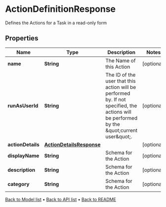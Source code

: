 

# ActionDefinitionResponse

Defines the Actions for a Task in a read-only form

## Properties

| Name | Type | Description | Notes |
|------------ | ------------- | ------------- | -------------|
|**name** | **String** | The Name of this Action |  [optional] |
|**runAsUserId** | **String** | The ID of the user that this action will be performed by. If not specified, the actions will be performed by the \&quot;current user\&quot;. |  [optional] |
|**actionDetails** | [**ActionDetailsResponse**](ActionDetailsResponse.md) |  |  [optional] |
|**displayName** | **String** | Schema for the Action |  [optional] |
|**description** | **String** | Schema for the Action |  [optional] |
|**category** | **String** | Schema for the Action |  [optional] |



[Back to Model list](../README.md#documentation-for-models) &#8226; [Back to API list](../README.md#documentation-for-api-endpoints) &#8226; [Back to README](../README.md)


